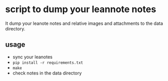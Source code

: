 # script to dump your leannote notes

It dump your leanote notes and relative images and attachments to the data directory.

## usage

* sync your leanotes
* `pip install -r requirements.txt`
* `make`
* check notes in the data directory

